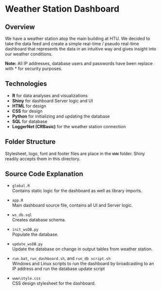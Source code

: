 # Weather Station Dashboard

## Overview
We have a weather station atop the main building at HTU. We decided to take the data feed and create a simple real-time / pseudo real-time dashboard that represents the data in an intuitive way and gives insight into our weather conditions.

__Note:__ All IP addresses, database users and passwords have been replace with * for security purposes.

## Technologies

- __R__ for data analyses and visualizations
- __Shiny__ for dashboard Server logic and UI
- __HTML__ for design
- __CSS__ for design
- __Python__ for initializing and updating the database
- __SQL__ for database
- __LoggerNet (CRBasic)__ for the weather station connection


## Folder Structure
Stylesheet, logo, font and footer files are place in the `WWW` folder. Shiny readily accepts them in this directory.

## Source Code Explanation
- `global.R`  
Contains static logic for the dashboard as well as library imports.

- `app.R`  
Main dashboard source file, contains all UI and Server logic.

- `ws_db.sql`    
Creates database schema.

- `init_wsDB.py`  
Populate the database.

- `update_wsDB.py`  
Update the database on change in output tables from weather station.

- `run.bat`, `run_dashboard.sh`, and `run_db script.sh`   
Windows and Linux scripts to run the dashboard by broadcasting to an IP address and run the database update script

- `www\style.css`  
CSS design stylesheet for the dashboard.

